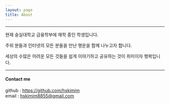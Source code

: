 ```yaml
---
layout: page
title: About
---
```


---
현재 숭실대학교 금융학부에 재학 중인 학생입니다.

주위 분들과 인터넷의 모든 분들을 만난 행운을 함께 나누고자 합니다.

세상의 수많은 어려운 모든 것들을 쉽게 이야기하고 공유하는 것이 취미이자 행복입니다.

---

#### Contact me

github : https://github.com/hskimim  
email : hskimim8855@gmail.com
